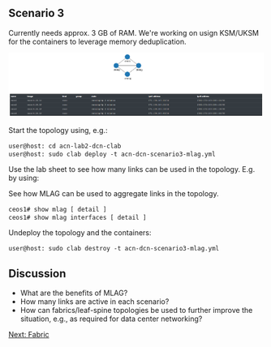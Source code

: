 ## Scenario 3

Currently needs approx. 3 GB of RAM. We're working on usign KSM/UKSM for the containers to leverage memory deduplication.

![Diagram of a 4 cEOS diamond shape network topology](scenario123.PNG)

Start the topology using, e.g.:

    user@host: cd acn-lab2-dcn-clab
    user@host: sudo clab deploy -t acn-dcn-scenario3-mlag.yml

Use the lab sheet to see how many links can be used in the topology. E.g. by using:

See how MLAG can be used to aggregate links in the topology.

    ceos1# show mlag [ detail ]
    ceos1# show mlag interfaces [ detail ]

Undeploy the topology and the containers:

    user@host: sudo clab destroy -t acn-dcn-scenario3-mlag.yml

## Discussion

* What are the benefits of MLAG?
* How many links are active in each scenario?
* How can fabrics/leaf-spine topologies be used to further improve the situation, e.g., as required for data center networking?

[Next: Fabric](fabric.md)